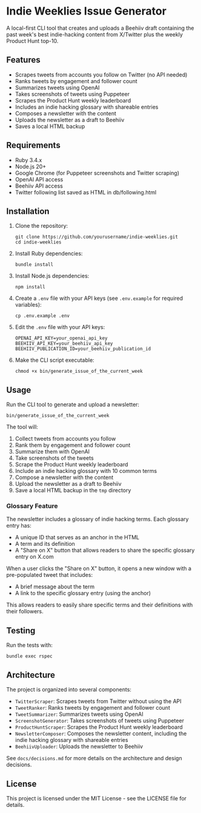 # Indie Weeklies Issue Generator

A local-first CLI tool that creates and uploads a Beehiiv draft containing the past week's best indie-hacking content from X/Twitter plus the weekly Product Hunt top-10.

## Features

- Scrapes tweets from accounts you follow on Twitter (no API needed)
- Ranks tweets by engagement and follower count
- Summarizes tweets using OpenAI
- Takes screenshots of tweets using Puppeteer
- Scrapes the Product Hunt weekly leaderboard
- Includes an indie hacking glossary with shareable entries
- Composes a newsletter with the content
- Uploads the newsletter as a draft to Beehiiv
- Saves a local HTML backup

## Requirements

- Ruby 3.4.x
- Node.js 20+
- Google Chrome (for Puppeteer screenshots and Twitter scraping)
- OpenAI API access
- Beehiiv API access
- Twitter following list saved as HTML in db/following.html

## Installation

1. Clone the repository:
   ```
   git clone https://github.com/yourusername/indie-weeklies.git
   cd indie-weeklies
   ```

2. Install Ruby dependencies:
   ```
   bundle install
   ```

3. Install Node.js dependencies:
   ```
   npm install
   ```

4. Create a `.env` file with your API keys (see `.env.example` for required variables):
   ```
   cp .env.example .env
   ```

5. Edit the `.env` file with your API keys:
   ```
   OPENAI_API_KEY=your_openai_api_key
   BEEHIIV_API_KEY=your_beehiiv_api_key
   BEEHIIV_PUBLICATION_ID=your_beehiiv_publication_id
   ```

6. Make the CLI script executable:
   ```
   chmod +x bin/generate_issue_of_the_current_week
   ```

## Usage

Run the CLI tool to generate and upload a newsletter:

```
bin/generate_issue_of_the_current_week
```

The tool will:
1. Collect tweets from accounts you follow
2. Rank them by engagement and follower count
3. Summarize them with OpenAI
4. Take screenshots of the tweets
5. Scrape the Product Hunt weekly leaderboard
6. Include an indie hacking glossary with 10 common terms
7. Compose a newsletter with the content
8. Upload the newsletter as a draft to Beehiiv
9. Save a local HTML backup in the `tmp` directory

### Glossary Feature

The newsletter includes a glossary of indie hacking terms. Each glossary entry has:
- A unique ID that serves as an anchor in the HTML
- A term and its definition
- A "Share on X" button that allows readers to share the specific glossary entry on X.com

When a user clicks the "Share on X" button, it opens a new window with a pre-populated tweet that includes:
- A brief message about the term
- A link to the specific glossary entry (using the anchor)

This allows readers to easily share specific terms and their definitions with their followers.

## Testing

Run the tests with:

```
bundle exec rspec
```

## Architecture

The project is organized into several components:

- `TwitterScraper`: Scrapes tweets from Twitter without using the API
- `TweetRanker`: Ranks tweets by engagement and follower count
- `TweetSummarizer`: Summarizes tweets using OpenAI
- `ScreenshotGenerator`: Takes screenshots of tweets using Puppeteer
- `ProductHuntScraper`: Scrapes the Product Hunt weekly leaderboard
- `NewsletterComposer`: Composes the newsletter content, including the indie hacking glossary with shareable entries
- `BeehiivUploader`: Uploads the newsletter to Beehiiv

See `docs/decisions.md` for more details on the architecture and design decisions.

## License

This project is licensed under the MIT License - see the LICENSE file for details.
